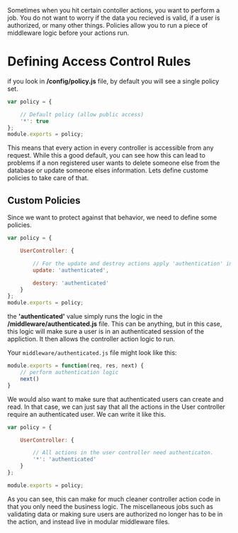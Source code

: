 Sometimes when you hit certain contoller actions, you want to perform a job. You do not want to
worry if the data you recieved is valid, if a user is authorized, or many other things. Policies
allow you to run a piece of middleware logic before your actions run. 

# Defining Access Control Rules
if you look in **/config/policy.js** file, by default you will see a single policy set.

```javascript
var policy = {

	// Default policy (allow public access)
	'*': true
};
module.exports = policy;
```

This means that every action in every controller is accessible from any request.
While this a good default, you can see how this can lead to problems if a non registered user wants
to delete someone else from the database or update someone elses information. Lets define custome
policies to take care of that.

## Custom Policies

Since we want to protect against that behavior, we need to define some policies.

```javascript
var policy = {

	UserController: {

		// For the update and destroy actions apply 'authentication' instead
		update: 'authenticated',

		destory: 'authenticated'
	}
};
module.exports = policy;
```

the **'authenticated'** value simply runs the logic in the **/middleware/authenticated.js** file.
This can be anything, but in this case, this logic will make sure a user is in an authenticated
session of the appliction. It then allows the controller action logic to run. 

Your `middleware/authenticated.js` file might look like this:

```js
module.exports = function(req, res, next) {
    // perform authentication logic
    next()
}
```

We would also want to make sure that authenticated users can create and read. In that case, we can
just say that all the actions in the User controller require an authenticated user. We can write it
like this.

```javascript
var policy = {

	UserController: {

		// All actions in the user controller need authenticaton.
		'*': 'authenticated'
	}
};

module.exports = policy;
```

As you can see, this can make for much cleaner controller action code in that you only need the
business logic. The miscellaneous jobs such as validating data or making sure users are authorized
no longer has to be in the action, and instead live in modular middleware files. 